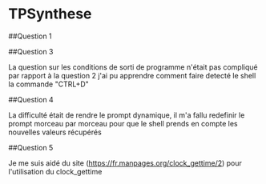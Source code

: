 # TPSynthese
##Question 1

##Question 3 

La question sur les conditions de sorti de programme n'était pas compliqué par rapport à la question 2 j'ai pu apprendre comment faire detecté le shell la commande "CTRL+D"

##Question 4

La difficulté était de rendre le prompt dynamique, il m'a fallu redefinir le prompt morceau par morceau pour que le shell prends en compte les nouvelles valeurs récupérés

##Question 5

Je me suis aidé du site (https://fr.manpages.org/clock_gettime/2) pour l'utilisation du clock_gettime